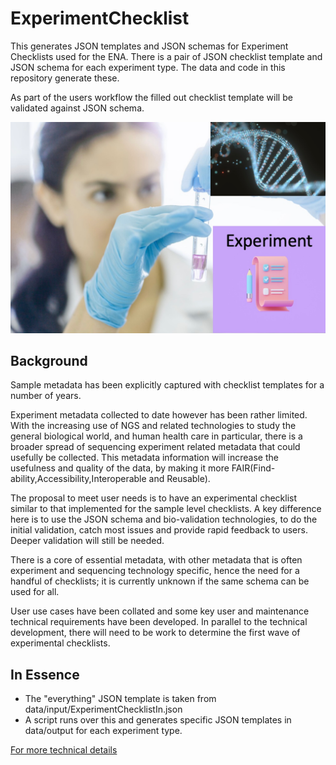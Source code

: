 # ExperimentChecklist
This generates JSON templates and JSON schemas for Experiment Checklists used for the ENA. 
There is a pair of JSON checklist template and JSON schema for each experiment type. 
The data and code in this repository generate these.

As part of the users workflow the filled out checklist template will be validated against JSON schema.


![](docs/ExptChecklistpng.png)

## Background

Sample metadata has been explicitly captured with checklist templates for a number of years.

Experiment metadata collected to date however has been rather limited. With the increasing use of NGS and related technologies to study the general biological world, and human health care in particular, there is a broader spread of sequencing experiment related metadata that could usefully be collected. This metadata information will increase the usefulness and quality of the data, by making it more FAIR(Find-ability,Accessibility,Interoperable and Reusable).

The proposal to meet user needs is to have an experimental checklist similar to that implemented for the sample level checklists. A key difference here is to use the JSON schema and bio-validation technologies, to do the initial validation, catch most issues and provide rapid feedback to users. Deeper validation will still be needed. 

There is a core of essential metadata, with other metadata that is often experiment and sequencing technology specific, hence the need for a handful of checklists; it is currently unknown if the same schema can be used for all. 

User use cases have been collated and some key user and maintenance technical requirements have been developed. In parallel to the technical development, there will need to be work to determine the first wave of experimental checklists.

## In Essence
* The "everything" JSON template is taken from data/input/ExperimentChecklistIn.json
* A script runs over this and generates specific JSON templates in data/output for each experiment type.


[For more technical details](docs/ExperimentChecklistTechnicalDoc.md)